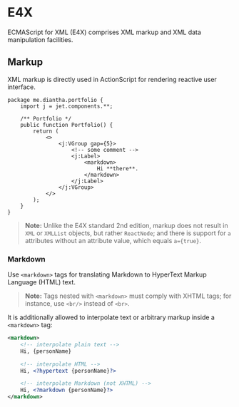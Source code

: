 # E4X

ECMAScript for XML (E4X) comprises XML markup and XML data manipulation facilities.

## Markup

XML markup is directly used in ActionScript for rendering reactive user interface.

```
package me.diantha.portfolio {
    import j = jet.components.**;
 
    /** Portfolio */
    public function Portfolio() {
        return (
            <>
                <j:VGroup gap={5}>
                    <!-- some comment -->
                    <j:Label>
                        <markdown>
                            Hi **there**.
                        </markdown>
                    </j:Label>
                </j:VGroup>
            </>
        );
    }
}
```

> **Note:** Unlike the E4X standard 2nd edition, markup does not result in `XML` or `XMLList` objects, but rather `ReactNode`; and there is support for `a` attributes without an attribute value, which equals `a={true}`.

### Markdown

Use `<markdown>` tags for translating Markdown to HyperText Markup Language (HTML) text.

> **Note:** Tags nested with `<markdown>` must comply with XHTML tags; for instance, use `<br/>` instead of `<br>`.

It is additionally allowed to interpolate text or arbitrary markup inside a `<markdown>` tag:

```xml
<markdown>
    <!-- interpolate plain text -->
    Hi, {personName}

    <!-- interpolate HTML -->
    Hi, <?hypertext {personName}?>

    <!-- interpolate Markdown (not XHTML) -->
    Hi, <?markdown {personName}?>
</markdown>
```